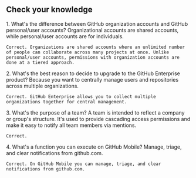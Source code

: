 ## Check your knowledge

1. What's the difference between GitHub organization accounts and GitHub personal/user accounts?
Organizational accounts are shared accounts, while personal/user accounts are for individuals.

	Correct. Organizations are shared accounts where an unlimited number of people can collaborate across many projects at once. Unlike personal/user accounts, permissions with organization accounts are done at a tiered approach.

2. What's the best reason to decide to upgrade to the GitHub Enterprise product?
Because you want to centrally manage users and repositories across multiple organizations.

	Correct. GitHub Enterprise allows you to collect multiple organizations together for central management.

3. What's the purpose of a team?
A team is intended to reflect a company or group's structure. It's used to provide cascading access permissions and make it easy to notify all team members via mentions.

	Correct.

4. What's a function you can execute on GitHub Mobile?
Manage, triage, and clear notifications from github.com.

	Correct. On GitHub Mobile you can manage, triage, and clear notifications from github.com.